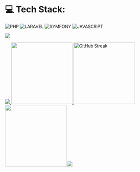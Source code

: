 # 💻 Tech Stack:
![PHP](https://img.shields.io/badge/php-%237A86B8.svg?style=for-the-badge&logo=php&logoColor=white)
![LARAVEL](https://img.shields.io/badge/laravel-%23F9322C.svg?style=for-the-badge&logo=laravel&logoColor=white) 
![SYMFONY](https://img.shields.io/badge/symfony-%23262626.svg?style=for-the-badge&logo=symfony&logoColor=white) 
![JAVASCRIPT](https://img.shields.io/badge/javascript-%23262626.svg?style=for-the-badge&logo=javascript&logoColor=white) 

![](https://komarev.com/ghpvc/?username=pankajsondagar)

<a href="https://github-contributor-stats.vercel.app/api?username=pankajsondagar&title_color=006AFF&text_color=417E87&icon_color=0579C3&bg_color=ffffff00&hide_border=true&show_icons=true&include_all_commits=true&count_private=true&disable_animations=true" target="_blank">
  <img src="https://github-contributor-stats.vercel.app/api?username=pankajsondagar&title_color=006AFF&text_color=417E87&icon_color=0579C3&bg_color=ffffff00&hide_border=true&show_icons=true&include_all_commits=true&count_private=true&disable_animations=true" />
</a>
<a href="https://github-readme-stats.vercel.app/api?username=pankajsondagar&hide_border=true&show_icons=true&include_all_commits=true&count_private=true&disable_animations=true&rank_icon=percentile&theme=transparent" target="_blank">
  <img height=200 src="https://github-readme-stats.vercel.app/api?username=pankajsondagar&hide_border=true&show_icons=true&include_all_commits=true&count_private=true&disable_animations=true&rank_icon=percentile&theme=transparent" />
</a>
<a href="https://streak-stats.demolab.com?user=pankajsondagar&theme=transparent&hide_border=true" target="_blank">
<img height=200  src="https://streak-stats.demolab.com?user=pankajsondagar&theme=transparent&hide_border=true" alt="GitHub Streak" />
</a>
<a href="https://github-readme-stats.vercel.app/api/top-langs/?username=pankajsondagar&layout=donut&hide_border=true&show_icons=true&include_all_commits=true&count_private=true&disable_animations=true&theme=transparent" target="_blank">
  <img height=200 src="https://github-readme-stats.vercel.app/api/top-langs/?username=pankajsondagar&layout=donut&hide_border=true&show_icons=true&include_all_commits=true&count_private=true&disable_animations=true&theme=transparent" />
</a>

<a href="https://github-readme-activity-graph.vercel.app/graph?username=pankajsondagar&bg_color=0000000&color=0579C3&line=0579C3&point=417E87&area_color=006AFF&area=true&hide_border=true" target="_blank">
  <img src="https://github-readme-activity-graph.vercel.app/graph?username=pankajsondagar&bg_color=0000000&color=0579C3&line=0579C3&point=417E87&area_color=006AFF&area=true&hide_border=true" />
</a>
